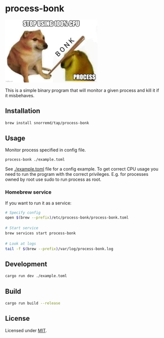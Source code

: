 # process-bonk

<img src="./process-bonk.jpeg" style="width: 300px;" />

This is a simple binary program that will monitor a given process and kill it if it misbehaves.

## Installation

```sh
brew install snorremd/tap/process-bonk
```

## Usage

Monitor process specified in config file.

```sh
process-bonk ./example.toml
```

See [./example.toml](./example.toml) file for a config example.
To get correct CPU usage you need to run the program with the correct privileges.
E.g. for processes owned by root use sudo to run process as root.

### Homebrew service

If you want to run it as a service:

```sh
# Specify config
open $(brew --prefix)/etc/process-bonk/process-bonk.toml

# Start service
brew services start process-bonk

# Look at logs
tail -f $(brew --prefix)/var/log/process-bonk.log
```

## Development

```sh
cargo run dev ./example.toml
```

## Build

```sh
cargo run build --release
```

## License

Licensed under [MIT](./LICENSE).